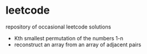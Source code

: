 # leetcode
repository of occasional leetcode solutions

* Kth smallest permutation of the numbers 1-n
* reconstruct an array from an array of adjacent pairs
